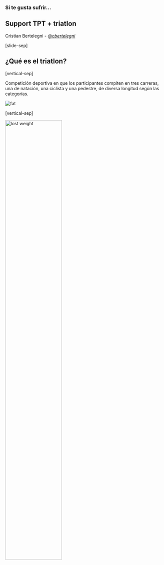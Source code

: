 ### Si te gusta sufrir... 

## Support TPT + triatlon

<!-- _"De los datos a la viz"_ -->

Cristian Bertelegni - _[@cbertelegni][cbertelegni]_


[cbertelegni]: https://twitter.com/cbertelegni
<!-- [Congresoscopio][congresoscopio] -->
<!-- Note: hola mundo -->
<!-- [congresoscopio]: https://votaciones.lanacion.com.ar/ -->



[slide-sep]

<!-- # Hay equipo... -->

## ¿Qué es el triatlon?

[vertical-sep]

Competición deportiva en que los participantes compiten en tres carreras, una de natación, una ciclista y una pedestre, de diversa longitud según las categorías.
 
<img data-src="https://lh3.googleusercontent.com/proxy/68DDO4XCXQdeSPmepV_j0GOicvSOvJmR_7O1JqeNUvcNUrZQ-HOUcP7kd8JnqeFOCo53ISqkj3fX66NGh7qJK4o-oVYLWEWOrp7tF2pCicfOmz5GjspT6yR68DN_EaXPjt2QvFU" alt="fat" title="fat">




[vertical-sep]

<!-- ### Diferentes distancias  -->
<img data-src="https://bulevip.com/blog/wp-content/uploads/2017/07/modalidades-triatlon-distancias-1.jpg" alt="lost weight" title="lost" width="60%">
